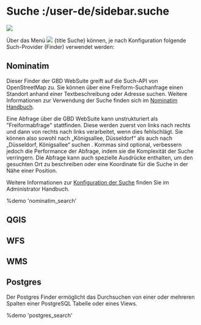 # Suche :/user-de/sidebar.suche

![](search_menu.png)

Über das Menü ![](baseline-search-24px.svg) {title Suche} können, je nach Konfiguration folgende Such-Provider (Finder) verwendet werden:

## Nominatim

Dieser Finder der GBD WebSuite greift auf die Such-API von OpenStreetMap zu. Sie können über eine Freiform-Suchanfrage einen Standort anhand einer Textbeschreibung oder Adresse suchen. Weitere Informationen zur Verwendung der Suche finden sich im [Nominatim Handbuch](https://nominatim.org/release-docs/develop/api/Search/#free-form-query).

Eine Abfrage über die GBD WebSuite kann unstrukturiert als "Freiformabfrage" stattfinden. Diese werden zuerst von links nach rechts und dann von rechts nach links verarbeitet, wenn dies fehlschlägt. Sie können also sowohl nach „Königsallee, Düsseldorf“ als auch nach „Düsseldorf, Königsallee“ suchen . Kommas sind optional, verbessern jedoch die Performance der Abfrage, indem sie die Komplexität der Suche verringern. Die Abfrage kann auch spezielle Ausdrücke enthalten, um den gesuchten Ort zu beschreiben oder eine Koordinate für die Suche in der Nähe einer Position.

Weitere Informationen zur [Konfiguration der Suche](/doc/8.1/admin-de/themen/suche/index.html) finden Sie im Administrator Handbuch.

%demo 'nominatim_search'

## QGIS



## WFS



## WMS



## Postgres

Der Postgres Finder ermöglicht das Durchsuchen von einer oder mehreren Spalten einer PostgreSQL Tabelle oder eines Views. 

%demo 'postgres_search'

